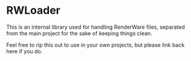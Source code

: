 # RWLoader
This is an internal library used for handling RenderWare files, separated from
the main project for the sake of keeping things clean.

Feel free to rip this out to use in your own projects, but please link back
here if you do.
